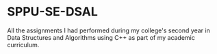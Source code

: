 # SPPU-SE-DSAL
All the assignments I had performed during my college's second year in Data Structures and Algorithms using C++ as part of my academic curriculum.
